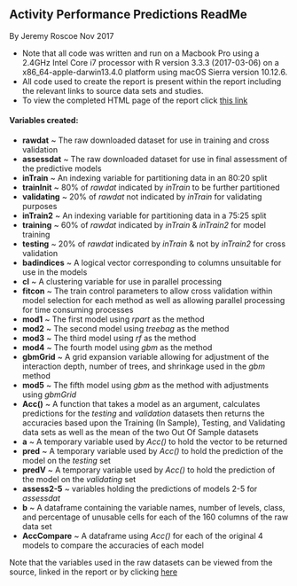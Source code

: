 ## Activity Performance Predictions ReadMe

By Jeremy Roscoe Nov 2017  

  * Note that all code was written and run on a Macbook Pro using a 2.4GHz Intel Core i7 processor with R version 3.3.3 (2017-03-06) on a x86_64-apple-darwin13.4.0 platform using macOS Sierra version 10.12.6.  
  * All code used to create the report is present within the report including the relevant links to source data sets and studies.  
  * To view the completed HTML page of the report click [this link](http://htmlpreview.github.com/?https://raw.githubusercontent.com/Jezza9482/ActivityPerformancePredictions/master/APPredictions.html)  
  
#### Variables created:

  + **rawdat** ~ The raw downloaded dataset for use in training and cross validation  
  + **assessdat** ~ The raw downloaded dataset for use in final assessment of the predictive models  
  + **inTrain** ~ An indexing variable for partitioning data in an 80:20 split  
  + **trainInit** ~ 80% of *rawdat* indicated by *inTrain* to be further partitioned  
  + **validating** ~ 20% of *rawdat* not indicated by *inTrain* for validating purposes  
  + **inTrain2** ~ An indexing variable for partitioning data in a 75:25 split  
  + **training** ~ 60% of *rawdat* indicated by *inTrain* & *inTrain2* for model training  
  + **testing** ~ 20% of *rawdat* indicated by *inTrain* & not by *inTrain2* for cross validation  
  + **badindices** ~ A logical vector corresponding to columns unsuitable for use in the models  
  + **cl** ~ A clustering variable for use in parallel processing  
  + **fitcon** ~ The train control parameters to allow cross validation within model selection for each method as well as allowing parallel processing for time consuming processes  
  + **mod1** ~ The first model using *rpart* as the method  
  + **mod2** ~ The second model using *treebag* as the method  
  + **mod3** ~ The third model using *rf* as the method  
  + **mod4** ~ The fourth model using *gbm* as the method  
  + **gbmGrid** ~ A grid expansion variable allowing for adjustment of the interaction depth, number of trees, and shrinkage used in the *gbm* method  
  + **mod5** ~ The fifth model using *gbm* as the method with adjustments using *gbmGrid*  
  + **Acc()** ~ A function that takes a model as an argument, calculates predictions for the *testing* and *validation* datasets then returns the accuracies based upon the Training (In Sample), Testing, and Validating data sets as well as the mean of the two Out Of Sample datasets  
  + **a** ~ A temporary variable used by *Acc()* to hold the vector to be returned  
  + **pred** ~ A temporary variable used by *Acc()* to hold the prediction of the model on the *testing* set  
  + **predV** ~ A temporary variable used by *Acc()* to hold the prediction of the model on the *validating* set  
  + **assess2-5** ~ variables holding the predictions of models 2-5 for *assessdat*  
  + **b** ~ A dataframe containing the variable names, number of levels, class, and percentage of unusable cells for each of the 160 columns of the raw data set
  + **AccCompare** ~ A dataframe using *Acc()* for each of the original 4 models to compare the accuracies of each model  
  
Note that the variables used in the raw datasets can be viewed from the source, linked in the report or by clicking [here](http://groupware.les.inf.puc-rio.br/public/papers/2013.Velloso.QAR-WLE.pdf) 